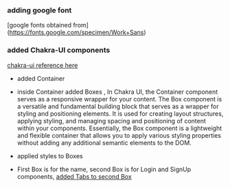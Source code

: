 ### adding google font

[google fonts obtained from] (https://fonts.google.com/specimen/Work+Sans)

### added Chakra-UI components

[chakra-ui reference here](https://chakra-ui.com/getting-started)

- added Container
- inside Container added Boxes ,
  In Chakra UI, the Container component serves as a responsive wrapper for your content.
  The Box component is a versatile and fundamental building block that serves as a wrapper for styling and positioning elements. It is used for creating layout structures, applying styling, and managing spacing and positioning of content within your components. Essentially, the Box component is a lightweight and flexible container that allows you to apply various styling properties without adding any additional semantic elements to the DOM.

- applied styles to Boxes
- First Box is for the name, second Box is for Login and SignUp components, [added Tabs to second Box](https://chakra-ui.com/docs/components/tabs/usage)
